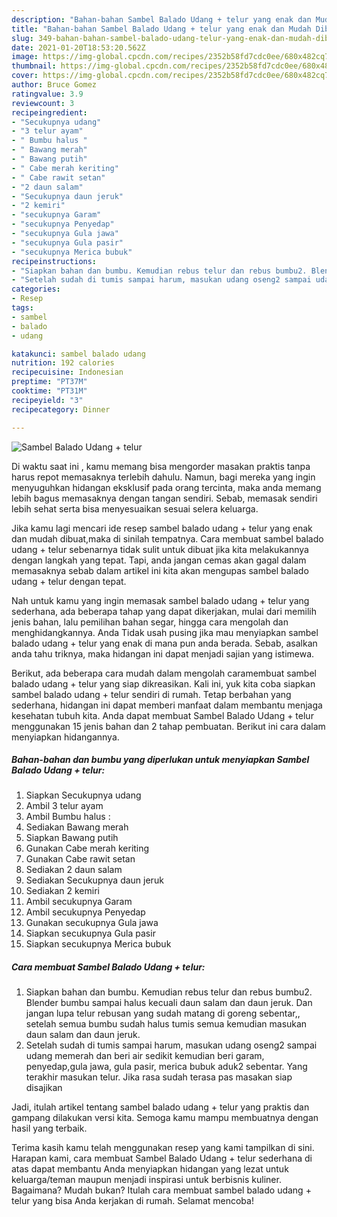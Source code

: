 ```yaml
---
description: "Bahan-bahan Sambel Balado Udang + telur yang enak dan Mudah Dibuat"
title: "Bahan-bahan Sambel Balado Udang + telur yang enak dan Mudah Dibuat"
slug: 349-bahan-bahan-sambel-balado-udang-telur-yang-enak-dan-mudah-dibuat
date: 2021-01-20T18:53:20.562Z
image: https://img-global.cpcdn.com/recipes/2352b58fd7cdc0ee/680x482cq70/sambel-balado-udang-telur-foto-resep-utama.jpg
thumbnail: https://img-global.cpcdn.com/recipes/2352b58fd7cdc0ee/680x482cq70/sambel-balado-udang-telur-foto-resep-utama.jpg
cover: https://img-global.cpcdn.com/recipes/2352b58fd7cdc0ee/680x482cq70/sambel-balado-udang-telur-foto-resep-utama.jpg
author: Bruce Gomez
ratingvalue: 3.9
reviewcount: 3
recipeingredient:
- "Secukupnya udang"
- "3 telur ayam"
- " Bumbu halus "
- " Bawang merah"
- " Bawang putih"
- " Cabe merah keriting"
- " Cabe rawit setan"
- "2 daun salam"
- "Secukupnya daun jeruk"
- "2 kemiri"
- "secukupnya Garam"
- "secukupnya Penyedap"
- "secukupnya Gula jawa"
- "secukupnya Gula pasir"
- "secukupnya Merica bubuk"
recipeinstructions:
- "Siapkan bahan dan bumbu. Kemudian rebus telur dan rebus bumbu2. Blender bumbu sampai halus kecuali daun salam dan daun jeruk. Dan jangan lupa telur rebusan yang sudah matang di goreng sebentar,, setelah semua bumbu sudah halus tumis semua kemudian masukan daun salam dan daun jeruk."
- "Setelah sudah di tumis sampai harum, masukan udang oseng2 sampai udang memerah dan beri air sedikit kemudian beri garam, penyedap,gula jawa, gula pasir, merica bubuk aduk2 sebentar. Yang terakhir masukan telur. Jika rasa sudah terasa pas masakan siap disajikan"
categories:
- Resep
tags:
- sambel
- balado
- udang

katakunci: sambel balado udang 
nutrition: 192 calories
recipecuisine: Indonesian
preptime: "PT37M"
cooktime: "PT31M"
recipeyield: "3"
recipecategory: Dinner

---
```



![Sambel Balado Udang + telur](https://img-global.cpcdn.com/recipes/2352b58fd7cdc0ee/680x482cq70/sambel-balado-udang-telur-foto-resep-utama.jpg)

Di waktu  saat ini , kamu memang bisa mengorder masakan praktis tanpa harus repot memasaknya terlebih dahulu. Namun, bagi mereka yang ingin menyuguhkan hidangan eksklusif pada orang tercinta, maka anda memang lebih bagus memasaknya dengan tangan sendiri. Sebab, memasak sendiri lebih sehat serta bisa menyesuaikan sesuai selera keluarga.

Jika kamu lagi mencari ide resep sambel balado udang + telur yang enak dan mudah dibuat,maka di sinilah tempatnya. Cara membuat sambel balado udang + telur  sebenarnya tidak sulit untuk dibuat jika kita melakukannya dengan langkah yang tepat. Tapi, anda jangan cemas akan gagal dalam memasaknya 
sebab dalam artikel ini kita akan mengupas sambel balado udang + telur dengan tepat.  



Nah untuk kamu yang ingin memasak sambel balado udang + telur yang sederhana, ada beberapa tahap yang dapat dikerjakan, mulai dari memilih jenis bahan, lalu pemilihan bahan segar, hingga cara mengolah dan menghidangkannya. Anda Tidak usah pusing jika mau menyiapkan sambel balado udang + telur yang enak di mana pun anda berada. Sebab, asalkan anda  tahu triknya, maka hidangan ini dapat menjadi sajian yang istimewa.

Berikut, ada beberapa cara mudah dalam mengolah caramembuat sambel balado udang + telur yang siap dikreasikan. Kali ini, yuk kita coba siapkan sambel balado udang + telur sendiri di rumah. Tetap berbahan yang sederhana, hidangan ini dapat memberi manfaat dalam membantu menjaga kesehatan tubuh kita. Anda dapat membuat Sambel Balado Udang + telur menggunakan 15 jenis bahan dan 2 tahap pembuatan. Berikut ini cara dalam menyiapkan hidangannya.

<!--inarticleads1-->

##### Bahan-bahan dan bumbu yang diperlukan untuk menyiapkan Sambel Balado Udang + telur:

1. Siapkan Secukupnya udang
1. Ambil 3 telur ayam
1. Ambil  Bumbu halus :
1. Sediakan  Bawang merah
1. Siapkan  Bawang putih
1. Gunakan  Cabe merah keriting
1. Gunakan  Cabe rawit setan
1. Sediakan 2 daun salam
1. Sediakan Secukupnya daun jeruk
1. Sediakan 2 kemiri
1. Ambil secukupnya Garam
1. Ambil secukupnya Penyedap
1. Gunakan secukupnya Gula jawa
1. Siapkan secukupnya Gula pasir
1. Siapkan secukupnya Merica bubuk




<!--inarticleads2-->

##### Cara membuat Sambel Balado Udang + telur:

1. Siapkan bahan dan bumbu. Kemudian rebus telur dan rebus bumbu2. Blender bumbu sampai halus kecuali daun salam dan daun jeruk. Dan jangan lupa telur rebusan yang sudah matang di goreng sebentar,, setelah semua bumbu sudah halus tumis semua kemudian masukan daun salam dan daun jeruk.
1. Setelah sudah di tumis sampai harum, masukan udang oseng2 sampai udang memerah dan beri air sedikit kemudian beri garam, penyedap,gula jawa, gula pasir, merica bubuk aduk2 sebentar. Yang terakhir masukan telur. Jika rasa sudah terasa pas masakan siap disajikan




Jadi, itulah artikel tentang  sambel balado udang + telur  yang praktis dan gampang dilakukan versi kita. Semoga kamu mampu membuatnya dengan hasil yang terbaik. 

Terima kasih kamu telah menggunakan resep yang kami tampilkan di sini. Harapan kami, cara membuat  Sambel Balado Udang + telur sederhana di atas dapat membantu Anda menyiapkan hidangan yang lezat untuk keluarga/teman maupun menjadi inspirasi untuk berbisnis kuliner. Bagaimana? Mudah bukan? Itulah cara membuat sambel balado udang + telur yang bisa Anda kerjakan di rumah. Selamat mencoba!

